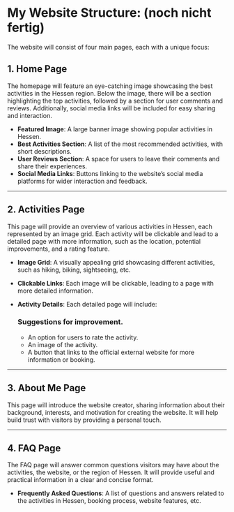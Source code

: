 # My Website Structure:  (noch nicht fertig)
The website will consist of four main pages, each with a unique focus:

## 1. **Home Page**  
The homepage will feature an eye-catching image showcasing the best activities in the Hessen region. Below the image, there will be a section highlighting the top activities, followed by a section for user comments and reviews. Additionally, social media links will be included for easy sharing and interaction.

- **Featured Image**: A large banner image showing popular activities in Hessen.
- **Best Activities Section**: A list of the most recommended activities, with short descriptions.
- **User Reviews Section**: A space for users to leave their comments and share their experiences.
- **Social Media Links**: Buttons linking to the website’s social media platforms for wider interaction and feedback.

---

## 2. **Activities Page**  
This page will provide an overview of various activities in Hessen, each represented by an image grid. Each activity will be clickable and lead to a detailed page with more information, such as the location, potential improvements, and a rating feature.

- **Image Grid**: A visually appealing grid showcasing different activities, such as hiking, biking, sightseeing, etc.
- **Clickable Links**: Each image will be clickable, leading to a page with more detailed information.
- **Activity Details**: Each detailed page will include:
  
    ### Suggestions for improvement.
  - An option for users to rate the activity.
  - An image of the activity.
  - A button that links to the official external website for more information or booking.

---

## 3. **About Me Page**  
This page will introduce the website creator, sharing information about their background, interests, and motivation for creating the website. It will help build trust with visitors by providing a personal touch.

---

## 4. **FAQ Page**  
The FAQ page will answer common questions visitors may have about the activities, the website, or the region of Hessen. It will provide useful and practical information in a clear and concise format.
- **Frequently Asked Questions**: A list of questions and answers related to the activities in Hessen, booking process, website features, etc.
